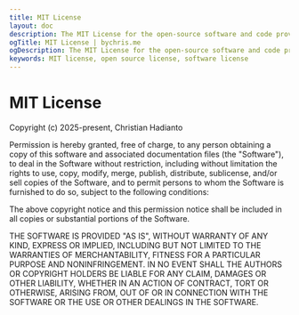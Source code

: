 ```yaml
---
title: MIT License
layout: doc
description: The MIT License for the open-source software and code provided on this website.
ogTitle: MIT License | bychris.me
ogDescription: The MIT License for the open-source software and code provided on this website.
keywords: MIT license, open source license, software license
---
```


# MIT License

Copyright (c) 2025-present, Christian Hadianto

Permission is hereby granted, free of charge, to any person obtaining a copy
of this software and associated documentation files (the "Software"), to deal
in the Software without restriction, including without limitation the rights
to use, copy, modify, merge, publish, distribute, sublicense, and/or sell
copies of the Software, and to permit persons to whom the Software is
furnished to do so, subject to the following conditions:

The above copyright notice and this permission notice shall be included in all
copies or substantial portions of the Software.

THE SOFTWARE IS PROVIDED "AS IS", WITHOUT WARRANTY OF ANY KIND, EXPRESS OR
IMPLIED, INCLUDING BUT NOT LIMITED TO THE WARRANTIES OF MERCHANTABILITY,
FITNESS FOR A PARTICULAR PURPOSE AND NONINFRINGEMENT. IN NO EVENT SHALL THE
AUTHORS OR COPYRIGHT HOLDERS BE LIABLE FOR ANY CLAIM, DAMAGES OR OTHER
LIABILITY, WHETHER IN AN ACTION OF CONTRACT, TORT OR OTHERWISE, ARISING FROM,
OUT OF OR IN CONNECTION WITH THE SOFTWARE OR THE USE OR OTHER DEALINGS IN THE
SOFTWARE.